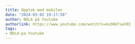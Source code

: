 ```yaml
---
title: Opptak med mobilen
date: "2024-03-02 19:17:58"
author: NDLA på Youtube
authorlink: https://www.youtube.com/watch?v=muSNU7swV0I
tags:
- NDLA-pa-Youtube
---
```

